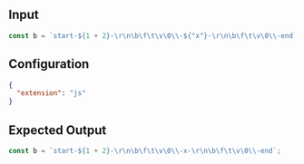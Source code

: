 
## Input
```javascript input
const b = `start-${1 + 2}-\r\n\b\f\t\v\0\\-${"x"}-\r\n\b\f\t\v\0\\-end`;
```

## Configuration
```json configuration
{
  "extension": "js"
}
```

## Expected Output
```javascript expected output
const b = `start-${1 + 2}-\r\n\b\f\t\v\0\\-x-\r\n\b\f\t\v\0\\-end`;
```
